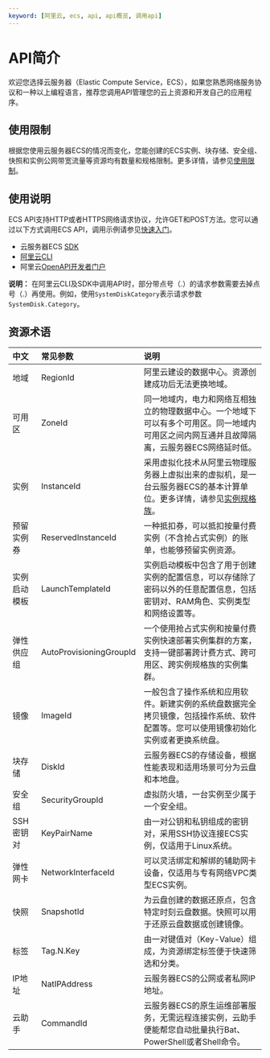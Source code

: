 ```yaml
---
keyword: [阿里云, ecs, api, api概览, 调用api]
---
```


# API简介

欢迎您选择云服务器（Elastic Compute Service，ECS），如果您熟悉网络服务协议和一种以上编程语言，推荐您调用API管理您的云上资源和开发自己的应用程序。

## 使用限制

根据您使用云服务器ECS的情况而变化，您能创建的ECS实例、块存储、安全组、快照和实例公网带宽流量等资源均有数量和规格限制。更多详情，请参见[使用限制](/cn.zh-CN/产品简介/使用限制.md)。

## 使用说明

ECS API支持HTTP或者HTTPS网络请求协议，允许GET和POST方法。您可以通过以下方式调用ECS API，调用示例请参见[快速入门](/cn.zh-CN/API参考/快速入门.md)。

-   云服务器ECS [SDK](/cn.zh-CN/SDK示例/SDK概述.md)
-   [阿里云CLI]()
-   阿里云[OpenAPI开发者门户](https://next.api.aliyun.com/api/Ecs/2014-05-26)

**说明：** 在阿里云CLI及SDK中调用API时，部分带点号（.）的请求参数需要去掉点号（.）再使用。例如，使用`SystemDiskCategory`表示请求参数`SystemDisk.Category`。

## 资源术语

|中文|常见参数|说明|
|:-|:---|:-|
|地域|RegionId|阿里云建设的数据中心。资源创建成功后无法更换地域。|
|可用区|ZoneId|同一地域内，电力和网络互相独立的物理数据中心。一个地域下可以有多个可用区。同一地域内可用区之间内网互通并且故障隔离，云服务器ECS网络延时低。|
|实例|InstanceId|采用虚拟化技术从阿里云物理服务器上虚拟出来的虚拟机，是一台云服务器ECS的基本计算单位。更多详情，请参见[实例规格族](/cn.zh-CN/实例/实例规格族.md)。|
|预留实例券|ReservedInstanceId|一种抵扣券，可以抵扣按量付费实例（不含抢占式实例）的账单，也能够预留实例资源。|
|实例启动模板|LaunchTemplateId|实例启动模板中包含了用于创建实例的配置信息，可以存储除了密码以外的任意配置信息，包括密钥对、RAM角色、实例类型和网络设置等。|
|弹性供应组|AutoProvisioningGroupId|一个使用抢占式实例和按量付费实例快速部署实例集群的方案，支持一键部署跨计费方式、跨可用区、跨实例规格族的实例集群。|
|镜像|ImageId|一般包含了操作系统和应用软件。新建实例的系统盘数据完全拷贝镜像，包括操作系统、软件配置等。您可以使用镜像初始化实例或者更换系统盘。|
|块存储|DiskId|云服务器ECS的存储设备，根据性能表现和适用场景可分为云盘和本地盘。|
|安全组|SecurityGroupId|虚拟防火墙，一台实例至少属于一个安全组。|
|SSH密钥对|KeyPairName|由一对公钥和私钥组成的密钥对，采用SSH协议连接ECS实例，仅适用于Linux系统。|
|弹性网卡|NetworkInterfaceId|可以灵活绑定和解绑的辅助网卡设备，仅适用与专有网络VPC类型ECS实例。|
|快照|SnapshotId|为云盘创建的数据还原点，包含特定时刻云盘数据。快照可以用于还原云盘数据或创建镜像。|
|标签|Tag.N.Key|由一对键值对（Key-Value）组成，为资源绑定标签便于快速筛选和分类。|
|IP地址|NatIPAddress|云服务器ECS的公网或者私网IP地址。|
|云助手|CommandId|云服务器ECS的原生运维部署服务，无需远程连接实例，云助手便能帮您自动批量执行Bat、PowerShell或者Shell命令。|

